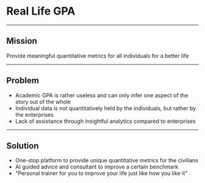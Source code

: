 # Real Life GPA

---

## Mission

Provide meaningful quantitative metrics for all individuals for a better life

---

## Problem

- Academic GPA is rather useless and can only infer one aspect of the story out of the whole
- Individual data is not quantitatively held by the individuals, but rather by the enterprises
- Lack of assistance through insightful analytics compared to enterprises

---

## Solution

- One-stop platform to provide unique quantitative metrics for the civilians
- AI guided advice and consultant to improve a certain benchmark
- "Personal trainer for you to improve your life just like how you like it"
